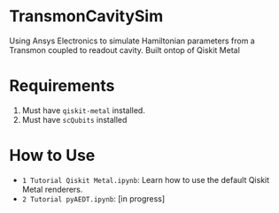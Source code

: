 # TransmonCavitySim
Using Ansys Electronics to simulate Hamiltonian parameters from a Transmon coupled to readout cavity. Built ontop of Qiskit Metal

# Requirements
1. Must have `qiskit-metal` installed.
2. Must have `scQubits` installed

# How to Use
- `1 Tutorial Qiskit Metal.ipynb`: Learn how to use the default Qiskit Metal renderers.
- `2 Tutorial pyAEDT.ipynb`: [in progress]